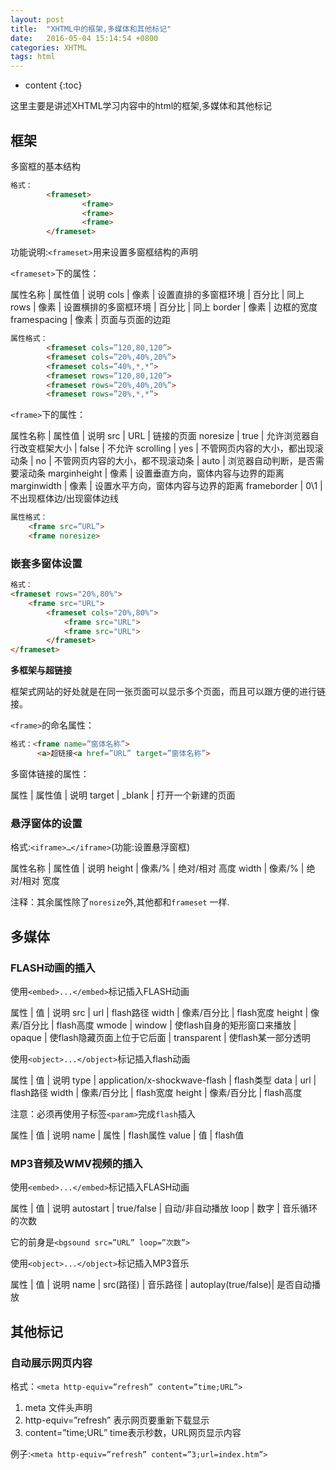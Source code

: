 ```yaml
---
layout: post
title:  "XHTML中的框架,多媒体和其他标记"
date:   2016-05-04 15:14:54 +0800
categories: XHTML
tags: html
---
```


* content
{:toc}

这里主要是讲述XHTML学习内容中的html的框架,多媒体和其他标记






## 框架

多窗框的基本结构

```html
格式：
		<frameset>
				<frame>
				<frame>
				<frame>
		</frameset>
```

功能说明:`<frameset>`用来设置多窗框结构的声明

`<frameset>`下的属性：

属性名称		|	属性值		|	说明
 cols			|	像素		|	设置直排的多窗框环境
				|	百分比		|	同上
 rows			|	像素		|	设置横排的多窗框环境
				|	百分比		|	同上
 border			|	像素		|	边框的宽度
 framespacing	|	像素		|	页面与页面的边距

```html
属性格式：
		<frameset cols=”120,80,120”>
		<frameset cols=”20%,40%,20%”>
		<frameset cols=”40%,*,*”>
		<frameset rows=”120,80,120”>
		<frameset rows=”20%,40%,20%”>
		<frameset rows=”20%,*,*”>
```
			
`<frame>`下的属性：

属性名称		|	属性值		|	说明
src				|	URL			|	链接的页面
noresize		|	true		|	允许浏览器自行改变框架大小
				|	false		|	不允许
scrolling		|	yes			|	不管网页内容的大小，都出现滚动条
				|	no			|	不管网页内容的大小，都不现滚动条
				|	auto		|	浏览器自动判断，是否需要滚动条
marginheight	|	像素		|	设置垂直方向，窗体内容与边界的距离
marginwidth		|    像素		|	设置水平方向，窗体内容与边界的距离
frameborder		|	0\1			|	不出现框体边/出现窗体边线

```html
属性格式：
	<frame src=”URL”>
	<frame noresize> 
```

### 嵌套多窗体设置

```html
格式：
<frameset rows="20%,80%">
	<frame src="URL">
		<frameset cols="20%,80%">
			<frame src="URL">
			<frame src="URL">
		</frameset>
</frameset>
```

**多框架与超链接**

框架式网站的好处就是在同一张页面可以显示多个页面，而且可以跟方便的进行链接。

`<frame>`的命名属性：

```html
格式：<frame name=”窗体名称”>
	  <a>超链接<a href=”URL” target=”窗体名称”>
```

多窗体链接的属性：

属性		|	属性值			|	说明
target		|	_blank			|	打开一个新建的页面

### 悬浮窗体的设置

格式:`<iframe>…</iframe>`(功能:设置悬浮窗框)

属性名称		|	属性值		|	说明
height			|	像素/%		|	绝对/相对  高度
width			|	像素/%		|	绝对/相对  宽度

注释：其余属性除了`noresize`外,其他都和`frameset` 一样.


## 多媒体

### FLASH动画的插入

使用`<embed>...</embed>`标记插入FLASH动画

属性		|		值				|		说明 
src			|		url				|		flash路径
width		|		像素/百分比		|		flash宽度
height		|		像素/百分比		|		flash高度
wmode 		|		window			|		使flash自身的矩形窗口来播放
			|		opaque			|		使flash隐藏页面上位于它后面
			|		transparent    	|		 使flash某一部分透明

使用`<object>...</object>`标记插入flash动画

属性		|		值									|		说明
type		|		application/x-shockwave-flash		|		flash类型
data		|		url									|		flash路径
width		|		像素/百分比							|		flash宽度
height		|		像素/百分比							|		flash高度

注意：必须再使用子标签`<param>`完成`flash`插入

属性		|		值				|				说明
name		|		属性			|				flash属性
value		|		值				|				flash值

### MP3音频及WMV视频的插入

使用`<embed>...</embed>`标记插入FLASH动画

属性			|	值			  	|		说明 
autostart		|	true/false		|		自动/非自动播放
loop			|	数字			|		音乐循环的次数

它的前身是`<bgsound src=”URL” loop=”次数”>`

使用`<object>...</object>`标记插入MP3音乐

属性		|		值					|		说明 
name		|		src(路径)			|		音乐路径
			|		autoplay(true/false)|		是否自动播放


## 其他标记

### 自动展示网页内容

格式：`<meta http-equiv=”refresh” content=”time;URL”>`
1. meta 文件头声明
2. http-equiv=”refresh” 表示网页要重新下载显示
3. content=”time;URL” time表示秒数，URL网页显示内容

例子:`<meta http-equiv=”refresh” content=”3;url=index.htm”>`

























































































